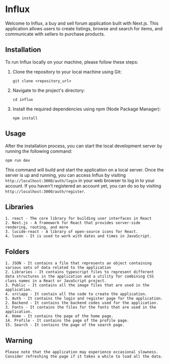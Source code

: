 # Influx

Welcome to Influx, a buy and sell forum application built with Next.js. This application allows users to create listings, browse and search for items, and communicate with sellers to purchase products.

## Installation

To run Influx locally on your machine, please follow these steps:

1. Clone the repository to your local machine using Git:

   ```
   git clone <repository_url>
   ```

2. Navigate to the project's directory:

   ```
   cd influx
   ```

3. Install the required dependencies using npm (Node Package Manager):

   ```
   npm install
   ```

## Usage

After the installation process, you can start the local development server by running the following command:

```
npm run dev
```

This command will build and start the application on a local server. Once the server is up and running, you can access Influx by visiting `http://localhost:3000/auth/login` in your web browser to log in to your account. If you haven't registered an account yet, you can do so by visiting `http://localhost:3000/auth/register`. 

## Libraries
```
1. react - The core library for building user interfaces in React
2. Next.js - A framework for React that provides server-side rendering, routing, and more
3. lucide-react - A library of open-source icons for React.
4. luxon - It is used to work with dates and times in JavaScript. 
```

## Folders
```
1. JSON - It contains a file that represents an object containing various sets of data related to the application 
2. Libraries - It contains typescript files to represent different data structures in the application and a utility for combining CSS class names in a React or JavaScript project.
3. Public - It contains all the image files that are used in the application.
4. src\app - It contain all the code to create the application.
5. Auth - It contains the login and register page for the application.
2. Backend - It contains the backend codes used for the application.
3. Fonts - It contains the files for the fonts that are used in the application.
4. Home - It contains the page of the home page.
14. Profile - It contains the page of the profile page.
15. Search - It contains the page of the search page.
```

## Warning
```
Please note that the application may experience occasional slowness. 
Consider refreshing the page if it takes a while to load all the data.
```
